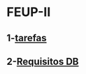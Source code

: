 # FEUP-II

## 1-[**tarefas**](https://github.com/Fabio-Morais/FEUP-II/issues/1)
## 2-[**Requisitos DB**](https://github.com/Fabio-Morais/FEUP-II/issues/2)
